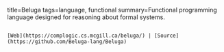 title=Beluga
tags=language, functional
summary=Functional programming language designed for reasoning about formal systems.
~~~~~~

[Web](https://complogic.cs.mcgill.ca/beluga/) | [Source](https://github.com/Beluga-lang/Beluga)
